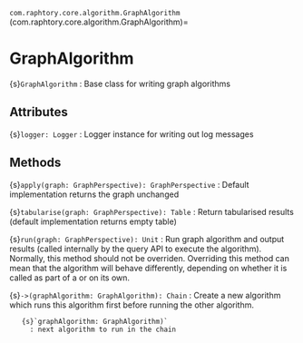 `com.raphtory.core.algorithm.GraphAlgorithm`
(com.raphtory.core.algorithm.GraphAlgorithm)=
# GraphAlgorithm

{s}`GraphAlgorithm`
 : Base class for writing graph algorithms

## Attributes

 {s}`logger: Logger`
   : Logger instance for writing out log messages

## Methods

 {s}`apply(graph: GraphPerspective): GraphPerspective`
   : Default implementation returns the graph unchanged

  {s}`tabularise(graph: GraphPerspective): Table`
   : Return tabularised results (default implementation returns empty table)

  {s}`run(graph: GraphPerspective): Unit`
     : Run graph algorithm and output results (called internally by the query API to execute the algorithm).
       Normally, this method should not be overriden. Overriding this method can mean that the algorithm will
       behave differently, depending on whether it is called as part of a [](com.raphtory.core.algorithm.Chain)
       or on its own.

  {s}`->(graphAlgorithm: GraphAlgorithm): Chain`
     : Create a new algorithm [](com.raphtory.core.algorithm.Chain) which runs this algorithm first before
       running the other algorithm.

       {s}`graphAlgorithm: GraphAlgorithm)`
         : next algorithm to run in the chain